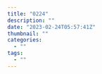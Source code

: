 ```yaml
---
title: "0224"
description: ""
date: "2023-02-24T05:57:41Z"
thumbnail: ""
categories:
  - ""
tags:
  - ""
---
```


